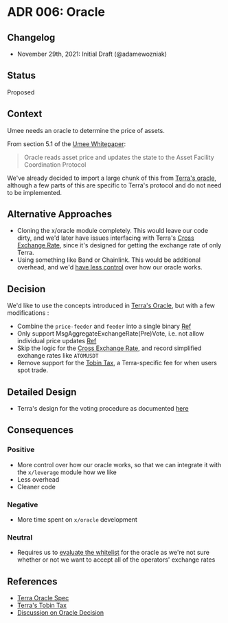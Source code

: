 # ADR 006: Oracle

## Changelog

- November 29th, 2021: Initial Draft (@adamewozniak)

## Status

Proposed

## Context

Umee needs an oracle to determine the price of assets.

From section 5.1 of the [Umee Whitepaper](https://umee.cc/umee-whitepaper/):

> Oracle reads asset price and updates the state to the Asset Facility Coordination
Protocol

We've already decided to import a large chunk of this from [Terra's oracle](https://docs.terra.money/Reference/Terra-core/Module-specifications/spec-oracle.html), although a few parts of this are specific to Terra's protocol and do not need to be implemented.

## Alternative Approaches

- Cloning the x/oracle module completely. This would leave our code dirty, and we'd later have issues interfacing with Terra's [Cross Exchange Rate](https://docs.terra.money/Reference/Terra-core/Module-specifications/spec-oracle.html#compute-cross-exchange-rate-using-reference-terra), since it's designed for getting the exchange rate of only Terra. 
- Using something like Band or Chainlink. This would be additional overhead, and we'd [have less control](https://github.com/umee-network/umee/issues/97#issuecomment-923914840) over how our oracle works.

## Decision

We'd like to use the concepts introduced in [Terra's Oracle](https://docs.terra.money/Reference/Terra-core/Module-specifications/spec-oracle.html#concepts), but with a few modifications :

- Combine the `price-feeder` and `feeder` into a single binary [Ref](https://github.com/umee-network/umee/issues/97#issuecomment-939610302)
- Only support MsgAggregateExchangeRate(Pre)Vote, i.e. not allow individual price updates [Ref](https://github.com/umee-network/umee/issues/97#issuecomment-939610302)
- Skip the logic for the [Cross Exchange Rate](https://docs.terra.money/Reference/Terra-core/Module-specifications/spec-oracle.html#compute-cross-exchange-rate-using-reference-terra), and record simplified exchange rates like `ATOMUSDT`
- Remove support for the [Tobin Tax](https://docs.terra.money/Reference/Terra-core/Module-specifications/spec-market.html#tobintax), a Terra-specific fee for when users spot trade.

## Detailed Design

- Terra's design for the voting procedure as documented [here](https://docs.terra.money/Reference/Terra-core/Module-specifications/spec-oracle.html#voting-procedure)

## Consequences

### Positive

- More control over how our oracle works, so that we can integrate it with the `x/leverage` module how we like
- Less overhead
- Cleaner code

### Negative

- More time spent on `x/oracle` development

### Neutral
- Requires us to [evaluate the whitelist](https://github.com/umee-network/umee/issues/225) for the oracle as we're not sure whether or not we want to accept all of the operators' exchange rates

## References

- [Terra Oracle Spec](https://docs.terra.money/Reference/Terra-core/Module-specifications/spec-oracle.html)
- [Terra's Tobin Tax](https://docs.terra.money/Reference/Terra-core/Module-specifications/spec-market.html#tobintax)
- [Discussion on Oracle Decision](https://github.com/umee-network/umee/issues/97#issuecomment-923914840)